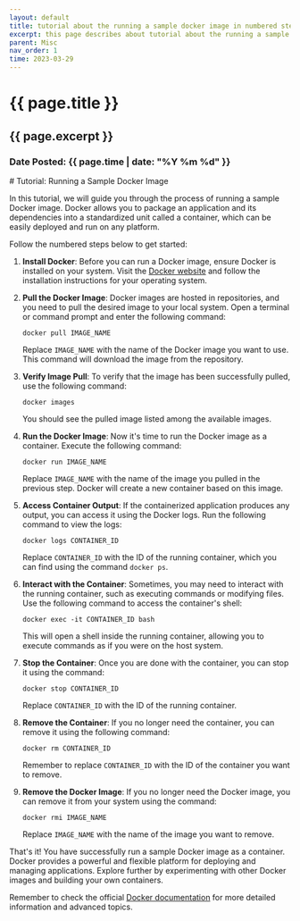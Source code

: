```yaml
---
layout: default
title: tutorial about the running a sample docker image in numbered steps
excerpt: this page describes about tutorial about the running a sample docker image in numbered steps
parent: Misc
nav_order: 1
time: 2023-03-29
---
```



<h1>{{ page.title }}</h1>
<h2>{{ page.excerpt }}</h2>
<h3>Date Posted: {{ page.time | date: "%Y %m %d" }}</h3>
# Tutorial: Running a Sample Docker Image

In this tutorial, we will guide you through the process of running a sample Docker image. Docker allows you to package an application and its dependencies into a standardized unit called a container, which can be easily deployed and run on any platform.

Follow the numbered steps below to get started:

1. **Install Docker**: Before you can run a Docker image, ensure Docker is installed on your system. Visit the [Docker website](https://www.docker.com/get-started) and follow the installation instructions for your operating system.

2. **Pull the Docker Image**: Docker images are hosted in repositories, and you need to pull the desired image to your local system. Open a terminal or command prompt and enter the following command:
   ```
   docker pull IMAGE_NAME
   ```
   Replace `IMAGE_NAME` with the name of the Docker image you want to use. This command will download the image from the repository.

3. **Verify Image Pull**: To verify that the image has been successfully pulled, use the following command:
   ```
   docker images
   ```
   You should see the pulled image listed among the available images.

4. **Run the Docker Image**: Now it's time to run the Docker image as a container. Execute the following command:
   ```
   docker run IMAGE_NAME
   ```
   Replace `IMAGE_NAME` with the name of the image you pulled in the previous step. Docker will create a new container based on this image.

5. **Access Container Output**: If the containerized application produces any output, you can access it using the Docker logs. Run the following command to view the logs:
   ```
   docker logs CONTAINER_ID
   ```
   Replace `CONTAINER_ID` with the ID of the running container, which you can find using the command `docker ps`.

6. **Interact with the Container**: Sometimes, you may need to interact with the running container, such as executing commands or modifying files. Use the following command to access the container's shell:
   ```
   docker exec -it CONTAINER_ID bash
   ```
   This will open a shell inside the running container, allowing you to execute commands as if you were on the host system.

7. **Stop the Container**: Once you are done with the container, you can stop it using the command:
   ```
   docker stop CONTAINER_ID
   ```
   Replace `CONTAINER_ID` with the ID of the running container.

8. **Remove the Container**: If you no longer need the container, you can remove it using the following command:
   ```
   docker rm CONTAINER_ID
   ```
   Remember to replace `CONTAINER_ID` with the ID of the container you want to remove.

9. **Remove the Docker Image**: If you no longer need the Docker image, you can remove it from your system using the command:
   ```
   docker rmi IMAGE_NAME
   ```
   Replace `IMAGE_NAME` with the name of the image you want to remove.

That's it! You have successfully run a sample Docker image as a container. Docker provides a powerful and flexible platform for deploying and managing applications. Explore further by experimenting with other Docker images and building your own containers.

Remember to check the official [Docker documentation](https://docs.docker.com) for more detailed information and advanced topics.
